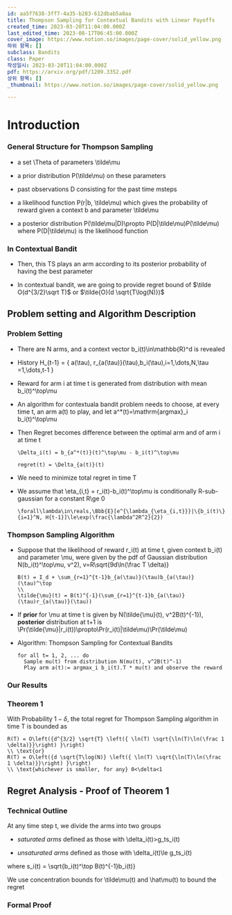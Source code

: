 ```yaml
---
id: aa5f7638-3ff7-4a35-b283-612dbab5a8aa
title: Thompson Sampling for Contextual Bandits with Linear Payoffs
created_time: 2023-03-20T11:04:00.000Z
last_edited_time: 2023-08-17T06:45:00.000Z
cover_image: https://www.notion.so/images/page-cover/solid_yellow.png
하위 항목: []
subclass: Bandits
class: Paper
작성일시: 2023-03-20T11:04:00.000Z
pdf: https://arxiv.org/pdf/1209.3352.pdf
상위 항목: []
_thumbnail: https://www.notion.so/images/page-cover/solid_yellow.png

---
```


# Introduction

### General Structure for Thompson Sampling

*   a set  \Theta  of parameters \tilde\mu

*   a prior distribution P(\tilde\mu) on these parameters

*   past observations D consisting for the past time msteps

*   a likelihood function P(r|b, \tilde\mu) which gives the probability of reward given a context b and parameter \tilde\mu

*   a posterior distribution P(\tilde\mu|D)\propto P(D|\tilde\mu)P(\tilde\mu) where P(D|\tilde\mu) is the likelihood function

### In Contextual Bandit

*   Then, this TS plays an arm according to its posterior probability of having the best parameter

*   In contextual bandit, we are going to provide regret bound of $\tilde O(d^{3/2}\sqrt T)$ or $\tilde{O}(d \sqrt{T\log(N)})$

## Problem setting and Algorithm Description

### Problem Setting

*   There are N arms, and a context vector b\_i(t)\in\mathbb{R}^d is revealed

*   History H\_{t-1} = { a(\tau), r\_{a(\tau)}(\tau),b\_i(\tau),i=1,\dots,N,\tau =1,\dots,t-1 }

*   Reward for arm i at time t is generated from distribution with mean b\_i(t)^\top\mu

*   An algorithm for contextuala bandit problem needs to choose, at every time t, an arm a(t) to play, and let  a^\*(t)=\mathrm{argmax}\_i b\_i(t)^\top\mu

*   Then Regret becomes difference between the optimal arm and of arm i at time t

    ```undefined
    \Delta_i(t) = b_{a^*(t)}(t)^\top\mu - b_i(t)^\top\mu
    ```

    ```undefined
    regret(t) = \Delta_{a(t)}(t)
    ```

*   We need to minimize total regret in time T

*   We assume that \eta\_{i,t} = r\_i(t)-b\_i(t)^\top\mu is conditionally R-sub-gaussian for a constant R\ge 0

    ```undefined
    \forall\lambda\in\reals,\Bbb{E}[e^{\lambda_{\eta_{i,t}}}|\{b_i(t)\}{i=1}^N, H{t-1}]\le\exp(\frac{\lambda^2R^2}{2})
    ```

### Thompson Sampling Algorithm

*   Suppose that the likelihood of reward r\_i(t) at time t, given context b\_i(t) and parameter \mu, were given by the pdf of Gaussian distribution N(b\_i(t)^\top\mu, v^2), v=R\sqrt{9d\ln(\frac T \delta)}

    ```undefined
    B(t) = I_d + \sum_{r=1}^{t-1}b_{a(\tau)}(\tau)b_{a(\tau)}(\tau)^\top
    \\
    \tilde{\mu}(t) = B(t)^{-1}(\sum_{r=1}^{t-1}b_{a(\tau)}(\tau)r_{a(\tau)}(\tau))
    ```

*   If **prior** for \mu at time t is given by N(\tilde{\mu}(t), v^2B(t)^{-1}), **posterior** distribution at t+1 is \Pr(\tilde{\mu}|r\_i(t))\propto\Pr(r\_i(t)|\tilde\mu)\Pr(\tilde\mu)

*   Algorithm: Thompson Sampling for Contextual Bandits

    ```plain text
    for all t= 1, 2, ... do
      Sample mu(t) from distribution N(mu(t), v^2B(t)^-1)
      Play arm a(t):= argmax_i b_i(t).T * mu(t) and observe the reward

    ```

### Our Results

### Theorem 1

With Probability $1-\delta$, the total regret for Thompson Sampling algorithm in time T is bounded as

```undefined
R(T) = O\left({d^{3/2} \sqrt{T} \left({ \ln(T) \sqrt{\ln(T)\ln(\frac 1 \delta)}}\right) }\right)
\\ \text{or}
R(T) = O\left({d \sqrt{T\log(N)} \left({ \ln(T) \sqrt{\ln(T)\ln(\frac 1 \delta)}}\right) }\right)
\\ \text{whichever is smaller, for any} 0<\delta<1
```

## Regret Analysis - Proof of Theorem 1

### Technical Outline

At any time step t, we divide the arms into two groups

*   *saturated arms* defined as those with \delta\_i(t)>g\_ts\_i(t)

*   *unsaturated arms* defined as those with \delta\_i(t)\le g\_ts\_i(t)

where s\_i(t) = \sqrt{b\_i(t)^\top B(t)^{-1}b\_i(t)}

We use concentration bounds for \tilde\mu(t) and \hat\mu(t) to bound the regret

### Formal Proof
